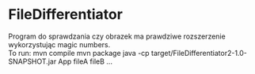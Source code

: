 # FileDifferentiator
Program do sprawdzania czy obrazek ma prawdziwe rozszerzenie wykorzystując magic numbers.\
To run: 
  mvn compile
  mvn package
  java -cp target/FileDifferentiator2-1.0-SNAPSHOT.jar App fileA fileB ...

